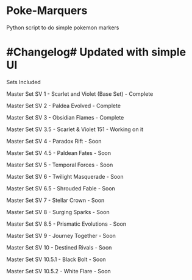 # Poke-Marquers #
Python script to do simple pokemon markers

#Changelog#
Updated with simple UI
============================================================================

Sets Included

Master Set SV 1 - Scarlet and Violet (Base Set) - Complete

Master Set SV 2 - Paldea Evolved - Complete

Master Set SV 3 - Obsidian Flames - Complete

Master Set SV 3.5 - Scarlet & Violet 151 - Working on it

Master Set SV 4 - Paradox Rift - Soon

Master Set SV 4.5 - Paldean Fates - Soon

Master Set SV 5 - Temporal Forces - Soon

Master Set SV 6 - Twilight Masquerade - Soon

Master Set SV 6.5 - Shrouded Fable - Soon

Master Set SV 7 - Stellar Crown - Soon

Master Set SV 8 - Surging Sparks - Soon

Master Set SV 8.5 - Prismatic Evolutions - Soon

Master Set SV 9 - Journey Together - Soon

Master Set SV 10 - Destined Rivals - Soon

Master Set SV 10.5.1 - Black Bolt - Soon

Master Set SV 10.5.2 -  White Flare - Soon

